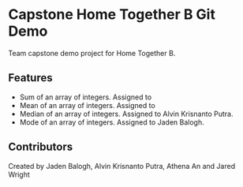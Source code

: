 # Capstone Home Together B Git Demo
Team capstone demo project for Home Together B.

## Features
 - Sum of an array of integers. Assigned to
 - Mean of an array of integers. Assigned to
 - Median of an array of integers. Assigned to Alvin Krisnanto Putra.
 - Mode of an array of integers. Assigned to Jaden Balogh.

## Contributors
Created by Jaden Balogh, Alvin Krisnanto Putra, Athena An and Jared Wright
